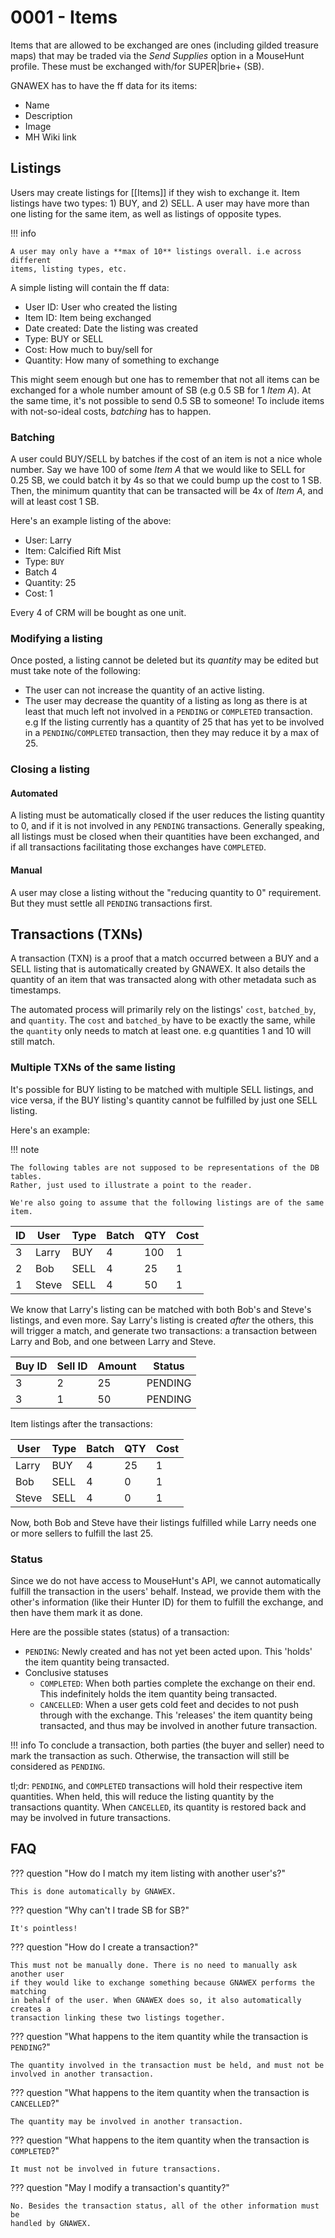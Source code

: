 # 0001 - Items

Items that are allowed to be exchanged are ones (including gilded treasure maps)
that may be traded via the _Send Supplies_ option in a MouseHunt profile. These
must be exchanged with/for SUPER|brie+ (SB).

GNAWEX has to have the ff data for its items:

- Name
- Description
- Image
- MH Wiki link

## Listings

Users may create listings for [[Items]] if they wish to exchange it. Item
listings have two types: 1) BUY, and 2) SELL. A user may have more than one
listing for the same item, as well as listings of opposite types.

!!! info

    A user may only have a **max of 10** listings overall. i.e across different
    items, listing types, etc.

A simple listing will contain the ff data:

- User ID: User who created the listing
- Item ID: Item being exchanged
- Date created: Date the listing was created
- Type: BUY or SELL
- Cost: How much to buy/sell for
- Quantity: How many of something to exchange

This might seem enough but one has to remember that not all items can be exchanged
for a whole number amount of SB (e.g 0.5 SB for 1 _Item A_). At the same time,
it's not possible to send 0.5 SB to someone! To include items with not-so-ideal
costs, _batching_ has to happen.

### Batching

A user could BUY/SELL by batches if the cost of an item is not a nice whole
number. Say we have 100 of some _Item A_ that we would like to SELL for 0.25
SB, we could batch it by 4s so that we could bump up the cost to 1 SB. Then,
the minimum quantity that can be transacted will be 4x of _Item A_, and will at
least cost 1 SB.

Here's an example listing of the above:

- User: Larry
- Item: Calcified Rift Mist
- Type: `BUY`
- Batch 4
- Quantity: 25
- Cost: 1

Every 4 of <span title="Acronym for Calcified Rift Mist">CRM</span> will be
bought as one unit.

### Modifying a listing

Once posted, a listing cannot be deleted but its _quantity_ may be edited but
must take note of the following:

- The user can not increase the quantity of an active listing.
- The user may decrease the quantity of a listing as long as there is at least
that much left not involved in a `PENDING` or `COMPLETED` transaction. e.g If
the listing currently has a quantity of 25 that has yet to be involved in a
`PENDING`/`COMPLETED` transaction, then they may reduce it by a max of 25.

### Closing a listing

#### Automated

A listing must be automatically closed if the user reduces the listing quantity
to 0, and if it is not involved in any `PENDING` transactions. Generally
speaking, all listings must be closed when their quantities have been exchanged,
and if all transactions facilitating those exchanges have `COMPLETED`.

#### Manual

A user may close a listing without the "reducing quantity to 0" requirement. But
they must settle all `PENDING` transactions first.

## Transactions (TXNs)

A transaction (TXN) is a proof that a match occurred between a BUY and a SELL
listing that is automatically created by GNAWEX. It also details the quantity
of an item that was transacted along with other metadata such as timestamps.

The automated process will primarily rely on the listings' `cost`, `batched_by`,
and `quantity`. The `cost` and `batched_by` have to be exactly the same, while
the `quantity` only needs to match at least one. e.g quantities 1 and 10 will
still match.

### Multiple TXNs of the same listing

It's possible for BUY listing to be matched with multiple SELL listings, and
vice versa, if the BUY listing's quantity cannot be fulfilled by just one SELL
listing.

Here's an example:

!!! note

    The following tables are not supposed to be representations of the DB tables.
    Rather, just used to illustrate a point to the reader.

    We're also going to assume that the following listings are of the same item.

ID | User | Type | Batch | QTY | Cost
-- |---- | ---- | ----- | -------- | ----
3  | Larry | BUY  | 4 | 100 | 1
2  | Bob | SELL | 4 | 25 | 1
1  | Steve | SELL | 4| 50 | 1

We know that Larry's listing can be matched with both Bob's and Steve's
listings, and even more. Say Larry's listing is created _after_ the others,
this will trigger a match, and generate two transactions: a transaction between
Larry and Bob, and one between Larry and Steve.

Buy ID | Sell ID | Amount | Status
-- | -- | -- | --
3 | 2  | 25 | PENDING
3 | 1 | 50 | PENDING

Item listings after the transactions:

User | Type | Batch | QTY | Cost
---- | ---- | ----- | -------- | ----
Larry | BUY  | 4 | 25 | 1
Bob | SELL | 4 | 0 | 1
Steve | SELL | 4| 0 | 1

Now, both Bob and Steve have their listings fulfilled while Larry needs one or
more sellers to fulfill the last 25.

### Status

Since we do not have access to MouseHunt's API, we cannot automatically fulfill
the transaction in the users' behalf. Instead, we provide them with the other's
information (like their Hunter ID) for them to fulfill the exchange, and then
have them mark it as done.

Here are the possible states (status) of a transaction:

- `PENDING`: Newly created and has not yet been acted upon. This 'holds' the
item quantity being transacted.
- Conclusive statuses
  - `COMPLETED`: When both parties complete the exchange on their end.
  This indefinitely holds the item quantity being transacted.
  - `CANCELLED`: When a user gets cold feet and decides to not push through
  with the exchange. This 'releases' the item quantity being transacted, and
  thus may be involved in another future transaction.

!!! info
    To conclude a transaction, both parties (the buyer and seller) need to mark
    the transaction as such. Otherwise, the transaction will still be considered
    as `PENDING`.

tl;dr: `PENDING`, and `COMPLETED` transactions will hold their respective item
quantities. When held, this will reduce the listing quantity by the transactions
quantity. When `CANCELLED`, its quantity is restored back and may be involved
in future transactions.

## FAQ

??? question "How do I match my item listing with another user's?"

    This is done automatically by GNAWEX.

??? question "Why can't I trade SB for SB?"

    It's pointless!

??? question "How do I create a transaction?"

    This must not be manually done. There is no need to manually ask another user
    if they would like to exchange something because GNAWEX performs the matching
    in behalf of the user. When GNAWEX does so, it also automatically creates a
    transaction linking these two listings together.

??? question "What happens to the item quantity while the transaction is `PENDING`?"

    The quantity involved in the transaction must be held, and must not be
    involved in another transaction.

??? question "What happens to the item quantity when the transaction is `CANCELLED`?"

    The quantity may be involved in another transaction.

??? question "What happens to the item quantity when the transaction is `COMPLETED`?"

    It must not be involved in future transactions.

??? question "May I modify a transaction's quantity?"

    No. Besides the transaction status, all of the other information must be
    handled by GNAWEX.
